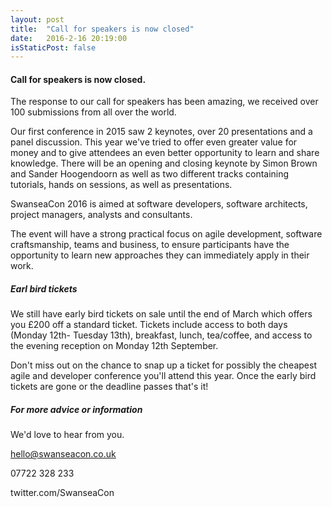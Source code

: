 ```yaml
---
layout: post
title:  "Call for speakers is now closed"
date:   2016-2-16 20:19:00
isStaticPost: false
---
```


#### Call for speakers is now closed.

The response to our call for speakers has been amazing, we received over 100 submissions from all over the world.

Our first conference in 2015 saw 2 keynotes, over 20 presentations and a panel discussion. This year we've tried to offer even greater value for money and to give attendees an even better opportunity to learn and share knowledge. There will be an opening and closing keynote by Simon Brown and Sander Hoogendoorn as well as two different tracks containing tutorials, hands on sessions, as well as presentations.

SwanseaCon 2016 is aimed at software developers, software architects, project managers, analysts and consultants.

The event will have a strong practical focus on agile development, software craftsmanship, teams and business, to ensure participants have the opportunity to learn new approaches they can immediately apply in their work.


##### Earl bird tickets

We still have early bird tickets on sale until the end of March which offers you £200 off a standard ticket. Tickets include access to both days (Monday 12th- Tuesday 13th), breakfast, lunch, tea/coffee, and access to the evening reception on Monday 12th September.

Don't miss out on the chance to snap up a ticket for possibly the cheapest agile and developer conference you'll attend this year. Once the early bird tickets are gone or the deadline passes that's it!

##### For more advice or information

We'd love to hear from you.

hello@swanseacon.co.uk

07722 328 233

twitter.com/SwanseaCon